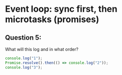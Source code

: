 # Event loop: sync first, then microtasks (promises)

## Question 5:

What will this log and in what order?

```js
console.log("1");
Promise.resolve().then(() => console.log("2"));
console.log("3");
```
